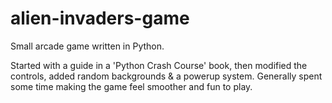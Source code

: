 # alien-invaders-game
Small arcade game written in Python.

Started with a guide in a 'Python Crash Course' book, then modified the controls, added random backgrounds & a powerup system. Generally spent some time making the game feel smoother and fun to play.
